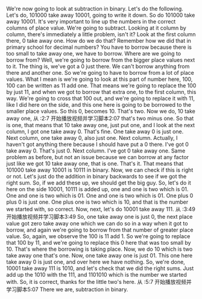 We're now going to
look at subtraction in binary.
Let's do the following.
Let's do, 101000 take away 10001, going to write it down.
So do 101000 take away 10001.
It's very important to line up the numbers in the correct columns of place value.
We're going to subtract.
Looking at it column by column,
there's immediately a little problem, isn't it?
Look at the first column there,
0 take away one.
How do we do that?
Remember how we did that in primary school for decimal numbers?
You have to borrow because there is too small to take away one, we have to borrow.
Where are we going to borrow from?
Well, we're going to borrow from the bigger place values next to it.
The thing is, we've got a 0 just there.
We can't borrow anything from there and another one.
So we're going to have to borrow from a lot of place values.
What I mean is we're going to look at this part of number here,
100, 100 can be written as 11 add one.
That means we're going to replace the 100 by just 11,
and when we got to borrow that extra one,
to the first column, this way.
We're going to cross that 100 out,
and we're going to replace it with 11,
like I did here on the side,
and this one here is going to be borrowed to the smaller place values.
So this 0, becomes 10. That's two.
Now we do, 10 take away one,
从 :2:7 开始播放视频并学习脚本2:07
that's two minus one.
So that is one,
that means that 10 take away one,
just put one, and I look at the next column,
I got one take away 0. That's fine.
One take away 0 is just one.
Next column, one take away 0,
also just one.
Next column.
Actually, I haven't got anything there because I should have put a 0 there.
I've got 0 take away 0.
That's just 0. Next column.
I've got 0 take away one.
Same problem as before,
but not an issue because we can borrow at
any factor just like we got 10 take away one, that is one.
That's it. That means that 101000 take
away 10001 is 10111 in binary.
Now, we can check if this is right or not.
Let's just do the addition in binary backwards to see if we got the right sum.
So, if we add these up,
we should get the big guy.
So, let's do it here on the side 10001,
10111 is added up,
one and one is two which is 01.
One and one is two which is 01.
One and one is two which is 01.
One plus 0 plus 0 is just one.
One plus one is two which is 10,
and that is the number we started with, so correct.
Now, next, let's do 10001 take away 111.
从 :3:49 开始播放视频并学习脚本3:49
So, one take away one is just 0,
the next place value got zero take away
one which we can do so in a way when it got to borrow,
and again we're going to borrow from that number of greater place value.
So, again, we observe the 100 is 11 add 1.
So we're going to replace that 100 by 11,
and we're going to replace this 0 here that was too small by 10.
That's where the borrowing is taking place.
Now, we do 10 which is two take away one that's one.
Now, one take away one is just 01.
This one here take away 0 is just one,
and over here we have nothing.
So, we're done, 10001 take away 111 is 1010,
and let's check that we did the right sums.
Just add up the 1010 with the 111,
and 1101010 which is the number we started with.
So, it is correct,
thanks for the little two's here.
从 :5:7 开始播放视频并学习脚本5:07
There we are, subtraction in binary.
